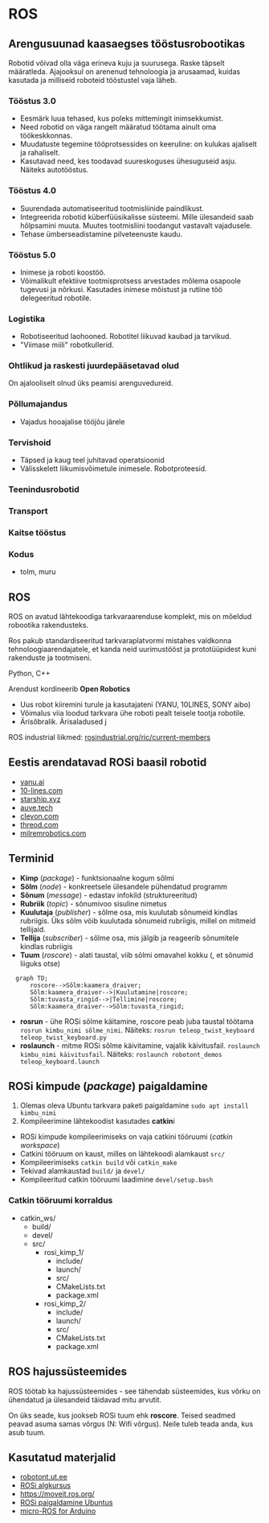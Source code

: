 # ROS

## Arengusuunad kaasaegses tööstusrobootikas

Robotid võivad olla väga erineva kuju ja suurusega. Raske täpselt määratleda.
Ajajooksul on arenenud tehnoloogia ja arusaamad, kuidas kasutada ja milliseid roboteid tööstustel vaja läheb.

### Tööstus 3.0

- Eesmärk luua tehased, kus poleks mittemingit inimsekkumist.
- Need robotid on väga rangelt määratud töötama ainult oma töökeskkonnas.
- Muudatuste tegemine tööprotsessides on keeruline: on kulukas ajaliselt ja rahaliselt.
- Kasutavad need, kes toodavad suureskoguses ühesuguseid asju. Näiteks autotööstus.

### Tööstus 4.0

- Suurendada automatiseeritud tootmisliinide paindlikust.
- Integreerida robotid küberfüüsikalisse süsteemi. Mille ülesandeid saab hõlpsamini muuta. Muutes tootmisliini toodangut vastavalt vajadusele.
- Tehase ümberseadistamine pilveteenuste kaudu. 

### Tööstus 5.0

- Inimese ja roboti koostöö. 
- Võimalikult efektiive tootmisprotsess arvestades mõlema osapoole tugevusi ja nõrkusi. Kasutades inimese mõistust ja rutiine töö delegeeritud robotile.

### Logistika

- Robotiseeritud laohooned. Robotitel liikuvad kaubad ja tarvikud.
- "Viimase miili" robotkullerid.

### Ohtlikud ja raskesti juurdepääsetavad olud

On ajalooliselt olnud üks peamisi arenguvedureid.

### Põllumajandus

- Vajadus hooajalise tööjõu järele

### Tervishoid

- Täpsed ja kaug teel juhitavad operatsioonid
- Välisskelett liikumisvõimetule inimesele. Robotproteesid.

### Teenindusrobotid

### Transport

### Kaitse tööstus

### Kodus

- tolm, muru

## ROS

ROS on avatud lähtekoodiga tarkvaraarenduse komplekt, mis on mõeldud robootika rakendusteks.

Ros pakub standardiseeritud tarkvaraplatvormi mistahes valdkonna tehnoloogiaarendajatele, et kanda neid uurimustööst ja prototüüpidest kuni rakenduste ja tootmiseni.

Python, C++

Arendust kordineerib **Open Robotics**

- Uus robot kiiremini turule ja kasutajateni (YANU, 10LINES, SONY aibo)
- Võimalus viia loodud tarkvara ühe roboti pealt teisele tootja robotile.
- Ärisõbralik. Ärisaladused j

ROS industrial liikmed: [rosindustrial.org/ric/current-members](https://rosindustrial.org/ric/current-members)

## Eestis arendatavad ROSi baasil robotid

- [yanu.ai](https://yanu.ai/)
- [10-lines.com](https://10-lines.com/)
- [starship.xyz](https://www.starship.xyz/)
- [auve.tech](https://auve.tech/)
- [clevon.com](https://clevon.com/et/)
- [threod.com](https://threod.com/)
- [milremrobotics.com](https://milremrobotics.com/)


## Terminid

- **Kimp** (_package_) - funktsionaalne kogum sõlmi
- **Sõlm** (_node_) - konkreetsele ülesandele pühendatud programm
- **Sõnum** (_message_) - edastav infokild (struktureeritud)
- **Rubriik** (_topic_) - sõnumivoo sisuline nimetus
- **Kuulutaja** (_publisher_) - sõlme osa, mis kuulutab sõnumeid kindlas rubriigis. Üks sõlm võib kuulutada sõnumeid rubriigis, millel on mitmeid tellijaid.
- **Tellija** (_subscriber_) - sõlme osa, mis jälgib ja reageerib sõnumitele kindlas rubriigis
- **Tuum** (_roscore_) - alati taustal, viib sõlmi omavahel kokku (, et sõnumid liiguks otse)

```mermaid
  graph TD;
      roscore-->Sõlm:kaamera_draiver;
      Sõlm:kaamera_draiver-->|Kuulutamine|roscore;
      Sõlm:tuvasta_ringid-->|Tellimine|roscore;
      Sõlm:kaamera_draiver-->Sõlm:tuvasta_ringid;
```

- **rosrun** - ühe ROSi sõlme käitamine, roscore peab juba taustal töötama `rosrun kimbu_nimi sõlme_nimi`. Näiteks: `rosrun teleop_twist_keyboard teleop_twist_keyboard.py`
- **roslaunch** - mitme ROSi sõlme käivitamine, vajalik käivitusfail. `roslaunch kimbu_nimi käivitusfail`. Näiteks: `roslaunch robotont_demos teleop_keyboard.launch`

## ROSi kimpude (_package_) paigaldamine

1. Olemas oleva Ubuntu tarkvara paketi paigaldamine `sudo apt install kimbu_nimi`
2. Kompileerimine lähtekoodist kasutades **catkin**i

- ROSi kimpude kompileerimiseks on vaja catkini tööruumi (_catkin workspace_)
- Catkini tööruum on kaust, milles on lähtekoodi alamkaust `src/`
- Kompileerimiseks `catkin build` või `catkin_make`
- Tekivad alamkaustad `build/` ja `devel/`
- Kompileeritud catkin tööruumi laadimine `devel/setup.bash`

### Catkin tööruumi korraldus

- catkin_ws/
  - build/
  - devel/
  - src/
    - rosi_kimp_1/
      - include/
      - launch/
      - src/
      - CMakeLists.txt
      - package.xml
    - rosi_kimp_2/
      - include/
      - launch/
      - src/
      - CMakeLists.txt
      - package.xml

## ROS hajussüsteemides

ROS töötab ka hajussüsteemides - see tähendab süsteemides, kus võrku on ühendatud ja ülesandeid täidavad mitu arvutit.

On üks seade, kus jookseb ROSi tuum ehk **roscore**. Teised seadmed peavad asuma samas võrgus (N: Wifi võrgus). Neile tuleb teada anda, kus asub tuum.

## Kasutatud materjalid

- [robotont.ut.ee](http://robotont.ut.ee/)
- [ROSi algkursus](https://sisu.ut.ee/rosak/avaleht)
- https://moveit.ros.org/
- [ROSi paigaldamine Ubuntus](http://wiki.ros.org/noetic/Installation/Ubuntu)
- [micro-ROS for Arduino](https://github.com/micro-ROS/micro_ros_arduino)
